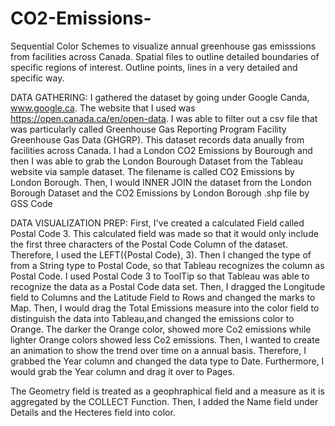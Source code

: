 # CO2-Emissions-
Sequential Color Schemes to visualize annual greenhouse gas emisssions from facilities across Canada.
Spatial files to outline detailed boundaries of specific regions of interest. Outline points, lines in a very detailed and specific way.

DATA GATHERING:
I gathered the dataset by going under Google Canda, www.google.ca. The website that I used was https://open.canada.ca/en/open-data. I was able to filter out a csv file that was particularly called Greenhouse Gas Reporting Program Facility Greenhouse Gas Data (GHGRP). This dataset records data anually from facilities across Canada. 
I had a London CO2 Emissions by Bourough and then I was able to grab the London Bourough Dataset from the Tableau website via sample dataset. The filename is called CO2 Emissions by London Borough. 
Then, I would INNER JOIN the dataset from the London Borough Dataset and the CO2 Emissions by London Borough .shp file by GSS Code 

DATA VISUALIZATION PREP: 
First, I've created a calculated Field called Postal Code 3. This calculated field was made so that it would only include the first three characters of the Postal Code Column of the dataset. Therefore, I used the LEFT({Postal Code}, 3). Then I changed the type of from a String type to Postal Code, so that Tableau recognizes the column as Postal Code. 
I used Postal Code 3 to ToolTip so that Tableau was able to recognize the data as a Postal Code data set.
Then, I dragged the Longitude field to Columns and the Latitude Field to Rows and changed the marks to Map. 
Then, I would drag the Total Emissions measure into the color field to distinguish the data into Tableau,and changed the emissions color to Orange. The darker the Orange color, showed more Co2 emissions while lighter Orange colors showed less Co2 emissions. 
Then, I wanted to create an animation to show the trend over time on a annual basis. Therefore, I grabbed the Year column and changed the data type to Date. Furthermore, I would grab the Year column and drag it over to Pages. 

The Geometry field is treated as a geophraphical field and a measure as it is aggregated by the COLLECT Function. 
Then, I added the Name field under Details and the Hecteres field into color. 
